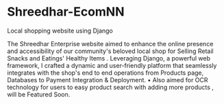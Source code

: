 # Shreedhar-EcomNN
Local shopping website using Django 



The Shreedhar Enterprise website aimed to enhance the online presence and accessibility of our community's beloved local shop for Selling Retail Snacks and Eatings' Healthy Items . Leveraging Django, a powerful web framework, I crafted a dynamic and user-friendly platform that seamlessly integrates with the shop's end to end operations from Products page, Databases to Payment Integration & Deployment.
                • Also aimed for OCR technology for users to easy product search with adding more products , will be Featured Soon.
